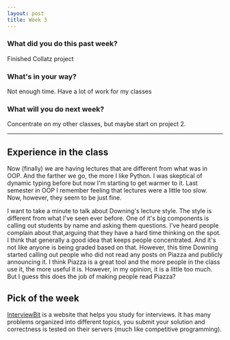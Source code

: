 ```yaml
---
layout: post
title: Week 3
---
```


### __What did you do this past week?__
Finished Collatz project

### __What's in your way?__
Not enough time. Have a lot of work for my classes

### __What will you do next week?__
Concentrate on my other classes, but maybe start on project 2. 

---

## Experience in the class
Now (finally) we are having lectures that are different from what was in OOP. 
And the farther we go, the more I like Python.
I was skeptical of dynamic typing before but now I'm starting to get warmer to it. 
Last semester in OOP I remember feeling that lectures were a little too slow. Now, however, they seem to be just fine. 

I want to take a minute to talk about Downing's lecture style. The style is different from what I've seen ever before. 
One of it's big components is calling out students by name and asking them questions. 
I've heard people complain about that,arguing that they have a hard time thinking on the spot. 
I think that generally a good idea that keeps people concentrated. 
And it's not like anyone is being graded based on that. 
However, this time Downing started calling out people who did not read any posts on Piazza and publicly announcing it. 
I think Piazza is a great tool and the more people in the class use it, the more useful it is. However, in my opinion, 
it is a little too much. But I guess this does the job of making people read Piazza?

## Pick of the week

[InterviewBit](https://www.interviewbit.com/) is a website that helps you study for interviews. 
It has many problems organized into different topics, you submit your solution and correctness is tested on their servers
(much like competitive programming). 
